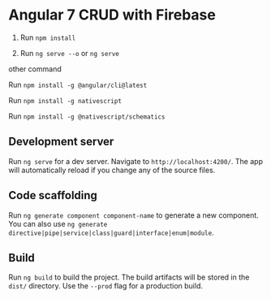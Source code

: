 # Angular 7 CRUD with Firebase

1. Run `npm install`

2. Run `ng serve --o` or `ng serve`


other command

Run `npm install -g @angular/cli@latest`

Run `npm install -g nativescript`

Run `npm install -g @nativescript/schematics`

## Development server

Run `ng serve` for a dev server. Navigate to `http://localhost:4200/`. The app will automatically reload if you change any of the source files.

## Code scaffolding

Run `ng generate component component-name` to generate a new component. You can also use `ng generate directive|pipe|service|class|guard|interface|enum|module`.

## Build

Run `ng build` to build the project. The build artifacts will be stored in the `dist/` directory. Use the `--prod` flag for a production build.

